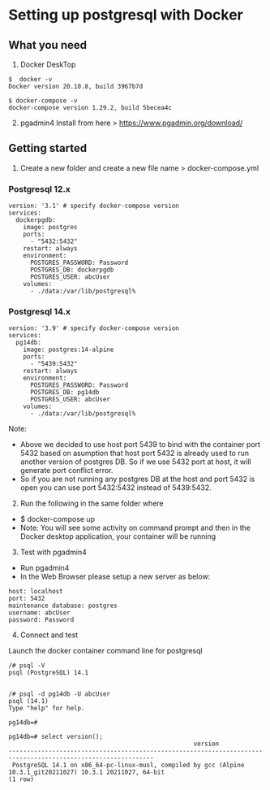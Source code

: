 # Setting up postgresql with Docker #

## What you need ##
1. Docker DeskTop
```
$  docker -v
Docker version 20.10.8, build 3967b7d

$ docker-compose -v
docker-compose version 1.29.2, build 5becea4c
```

2. pgadmin4 
Install from here > https://www.pgadmin.org/download/

## Getting started ##
1. Create a new folder and create a new file name > docker-compose.yml

### Postgresql 12.x ###
```
version: '3.1' # specify docker-compose version
services:
  dockerpgdb:
    image: postgres
    ports:
      - "5432:5432"
    restart: always
    environment:
      POSTGRES_PASSWORD: Password
      POSTGRES_DB: dockerpgdb
      POSTGRES_USER: abcUser
    volumes:
      - ./data:/var/lib/postgresql%
```

### Postgresql 14.x ###
```
version: '3.9' # specify docker-compose version
services:
  pg14db:
    image: postgres:14-alpine
    ports:
      - "5439:5432"
    restart: always
    environment:
      POSTGRES_PASSWORD: Password
      POSTGRES_DB: pg14db
      POSTGRES_USER: abcUser
    volumes:
      - ./data:/var/lib/postgresql%
```

Note:
- Above we decided to use host port 5439 to bind with the container port 5432 based on asumption that host port 5432 is already used to run another version of postgres DB. So if we use 5432 port at host, it will generate port conflict error.
- So if you are not running any postgres DB at the host and port 5432 is open you can use port 5432:5432 instead of 5439:5432.


2. Run the following in the same folder where  
- $ docker-compose up
- Note: You will see some activity on command prompt and then in the Docker desktop application, your container will be running

3. Test with pgadmin4
- Run pgadmin4
- In the Web Browser please setup a new server as below:
```
host: localhost
port: 5432
maintenance database: postgres
username: abcUser
password: Password
```

4. Connect and test

Launch the docker container command line for postgresql
```
/# psql -V
psql (PostgreSQL) 14.1


/# psql -d pg14db -U abcUser
psql (14.1)
Type "help" for help.

pg14db=# 

pg14db=# select version();
                                                   version
--------------------------------------------------------------------------------------------------------------
 PostgreSQL 14.1 on x86_64-pc-linux-musl, compiled by gcc (Alpine 10.3.1_git20211027) 10.3.1 20211027, 64-bit
(1 row)

```

